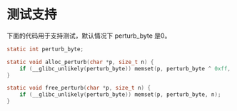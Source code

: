 # 测试支持

下面的代码用于支持测试，默认情况下 perturb_byte 是0。

```c
static int perturb_byte;

static void alloc_perturb(char *p, size_t n) {
    if (__glibc_unlikely(perturb_byte)) memset(p, perturb_byte ^ 0xff, n);
}

static void free_perturb(char *p, size_t n) {
    if (__glibc_unlikely(perturb_byte)) memset(p, perturb_byte, n);
}
```



